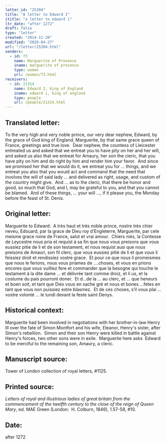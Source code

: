 ```yaml
---
letter_id: "25304"
title: "A letter to Edward I"
ititle: "a letter to edward i"
ltr_date: "after 1272"
draft: false
type: "letter"
created: "2014-11-20"
modified: "2020-04-27"
url: "/letter/25304.html"
senders:
  - id: 73
    name: Marguerite of Provence
    iname: marguerite of provence
    type: woman
    url: /woman/73.html
receivers:
  - id: 21314
    name: Edward I, king of England
    iname: edward i, king of england
    type: people
    url: /people/21314.html
---
```

<h2> Translated letter:</h2><p>To the very high and very noble prince, our very dear nephew, Edward, by the grace of God king of England, Marguerite, by that same grace queen of France, greetings and true love.&nbsp; Dear nephew, the countess of Lleicester entreated us and asked that we entreat you to have pity on her and her will, and asked us also that we entreat for Amaury, her son the cleric, that you have pity on him and do right by him and render him your favor.&nbsp; And since we promised her that we would do it, we entreat you for ... things, and we entreat you also that you would act and command that the need that involves the will of said lady ... and delivered as right, usage, and custom of the country might give.&nbsp; And ... as to the cleric, that there be honor and good, so much that God, and I, may be grateful to you, and that you cannot be blamed.&nbsp; And of these things, ... your will ..., if it please you, the Monday before the feast of St. Denis.</p><h2 class="mt-4"> Original letter:</h2><p>Marguerite to Edward:&nbsp; A très haut et très noble prince, nostre très chier neveu, Edouard, par la grace de Dieu roy d’Engleterre, Marguerite, par cele meisme grace roine de France, salut et vrai amour.&nbsp; Chiers niés, la Contesse de Leycestre nous pria et requist à sa fin que nous vous preisons que vous eussiez pitie de li et de son testament, et nous requist ausi que nous preisons de Amauri, son fil clerc, que vous eussiez pitiè de li et que vous li feissiez droit et rendissiez vostre grace.&nbsp; Et pour ce que nous li promeismes que nous le ferions, nous vous priames de ....choses, et vous en prions encores que vous vuilliez fere et commander que la besogne qui touche le testament à la dite dame ... et délivrée tant comme droiz, et li us, et la costume du pais pourront doner.&nbsp; Et d...de la ... au clerc, et ... que heneurs et boen soit, et tant que Diex vous en sache gré et nous et bones ...fetes en tant que vous non puissiez estre blasmez.&nbsp; Et de ces choses, s’il vous plai ... vostre volonté ... le lundi devant la feste saint Denys.&nbsp;&nbsp;</p><h2 class="mt-4"> Historical context:</h2><p>Marguerite had been involved in negotiations with her brother-in-law Henry III over the fate of Simon Montfort and his wife, Eleanor, Henry's sister, after Simon's rebellion. &nbsp;Simon and their son Henry were killed in battle against Henry's forces, two other sons were in exile. &nbsp;Marguerite here asks &nbsp;Edward to be merciful to the remaining son, Amaury, a cleric.</p><h2 class="mt-4"> Manuscript source:</h2><p>Tower of London collection of royal letters, #1125. &nbsp;</p><h2 class="mt-4"> Printed source:</h2><p><em>Letters of royal and illustrious ladies of great britain from the commencement of the twelfth century to the close of the reign of Queen Mary</em>, ed. MAE Green (London: &nbsp;H. Colburn, 1846), 1.57-58, #10.&nbsp;</p><h2 class="mt-4"> Date:</h2>after 1272